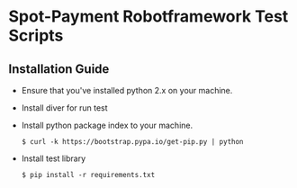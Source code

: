 # Spot-Payment Robotframework Test Scripts

## Installation Guide
  - Ensure that you've installed python 2.x on your machine.
  - Install diver for run test
  - Install python package index to your machine.

    ```
    $ curl -k https://bootstrap.pypa.io/get-pip.py | python
    ```
  - Install test library

     ```
     $ pip install -r requirements.txt
     ```
